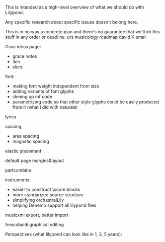 This is intended as a high-level overview of what we should do with Lilypond.

Any specific research about specific issues doesn't belong here.

This is in no way a concrete plan and there's no guarantee that we'll do this stuff in any order or deadline.
urs musicology roadmap
david K email

Gsoc ideas page:
- grace notes
- ties
- slurs

font:
- making font weight independent from size
- adding variants of font glyphs
- clening up mf code
- parametrizing code so that other style glyphs could be easily produced from it (what i did with naturals)

lyrics

spacing
- area spacing
- magnetic spacing

elastic placement

default page margins&layout

partcombine

instruments:
- easier to construct \score blocks
- more standarized source structure
- simplifying orchestralLily
- helping Denemo support all lilypond files

musicxml export, better import

frescobaldi graphical editing


Perspectives (what lilypond can look like in 1, 3, 5 years):
